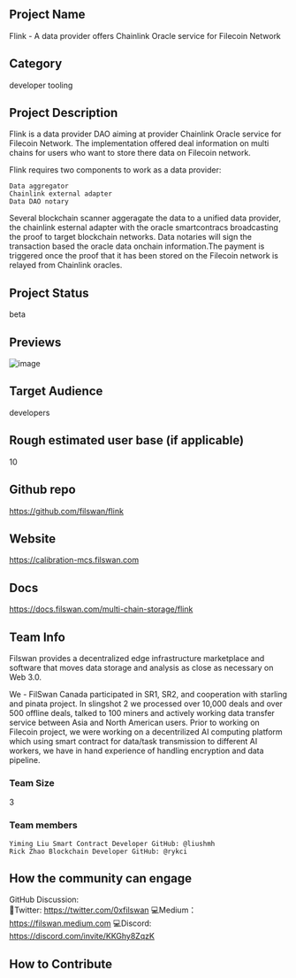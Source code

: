 ## Project Name <!-- Add your project name here with format "Project Name"-->
Flink - A data provider offers Chainlink Oracle service for Filecoin Network
## Category 
developer tooling

## Project Description
Flink is a data provider DAO aiming at provider Chainlink Oracle service for Filecoin Network. The implementation offered deal information on multi chains for users who want to store there data on Filecoin network.

Flink requires two components to work as a data provider:

    Data aggregator
    Chainlink external adapter
    Data DAO notary

Several blockchain scanner aggeragate the data to a unified data provider, the chainlink esternal adapter with the oracle smartcontracs broadcasting the proof to target blockchain networks. Data notaries will sign the transaction based the oracle data onchain information.The payment is triggered once the proof that it has been stored on the Filecoin network is relayed from Chainlink oracles.

## Project Status
 beta

## Previews
![image](https://user-images.githubusercontent.com/8363795/155874454-d1b0b273-eb2f-41ec-b416-da11f466d2ba.png)


## Target Audience
developers

## Rough estimated user base (if applicable)
10

## Github repo
https://github.com/filswan/flink

## Website
https://calibration-mcs.filswan.com
## Docs
https://docs.filswan.com/multi-chain-storage/flink
## Team Info

Filswan provides a decentralized edge infrastructure marketplace and software that moves data storage and analysis as
close as necessary on Web 3.0.

We - FilSwan Canada participated in SR1, SR2, and cooperation with starling and pinata project. In slingshot 2 we
processed over 10,000 deals and over 500 offline deals, talked to 100 miners and actively working data transfer service
between Asia and North American users. Prior to working on Filecoin project, we were working on a decentrilized AI
computing platform which using smart contract for data/task transmission to different AI workers, we have in hand
experience of handling encryption and data pipeline.

### Team Size  
3
### Team members  

    Yiming Liu Smart Contract Developer GitHub: @liushmh
    Rick Zhao Blockchain Developer GitHub: @rykci

## How the community can engage
GitHub Discussion: <!--Start a discussion with the community here: https://github.com/filecoin-project/community/discussions/new and attach the link!-->  
📱Twitter: https://twitter.com/0xfilswan
💻Medium：https://filswan.medium.com
💻Discord: https://discord.com/invite/KKGhy8ZqzK

## How to Contribute
<!--How can the community contribute to your project?-->
